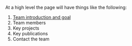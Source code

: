At a high level the page will have things like the following:

1. [Team introduction and goal](https://github.com/sriram711/pipers/blob/master/about.md)
2. Team members
3. Key projects 
4. Key publications
5. Contact the team
